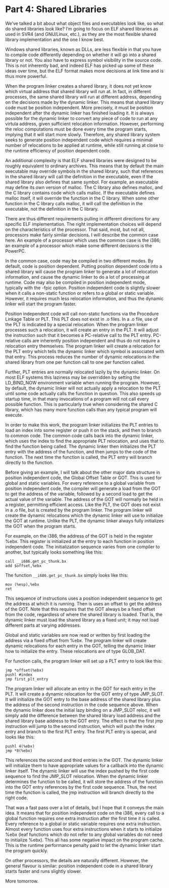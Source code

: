# Part 4: Shared Libraries

We’ve talked a bit about what object files and executables look like, so what do shared libraries look like? I’m going to focus on ELF shared libraries as used in SVR4 (and GNU/Linux, etc.), as they are the most flexible shared library implementation and the one I know best.

Windows shared libraries, known as DLLs, are less flexible in that you have to compile code differently depending on whether it will go into a shared library or not. You also have to express symbol visibility in the source code. This is not inherently bad, and indeed ELF has picked up some of these ideas over time, but the ELF format makes more decisions at link time and is thus more powerful.

When the program linker creates a shared library, it does not yet know which virtual address that shared library will run at. In fact, in different processes, the same shared library will run at different address, depending on the decisions made by the dynamic linker. This means that shared library code must be position independent. More precisely, it must be position independent after the dynamic linker has finished loading it. It is always possible for the dynamic linker to convert any piece of code to run at any virtula address, given sufficient relocation information. However, performing the reloc computations must be done every time the program starts, implying that it will start more slowly. Therefore, any shared library system seeks to generate position independent code which requires a minimal number of relocations to be applied at runtime, while still running at close to the runtime efficiency of position dependent code.

An additional complexity is that ELF shared libraries were designed to be roughly equivalent to ordinary archives. This means that by default the main executable may override symbols in the shared library, such that references in the shared library will call the definition in the executable, even if the shared library also defines that same symbol. For example, an executable may define its own version of malloc. The C library also defines malloc, and the C library contains code which calls malloc. If the executable defines malloc itself, it will override the function in the C library. When some other function in the C library calls malloc, it will call the definition in the executable, not the definition in the C library.

There are thus different requirements pulling in different directions for any specific ELF implementation. The right implementation choices will depend on the characteristics of the processor. That said, most, but not all, processors make fairly similar decisions. I will describe the common case here. An example of a processor which uses the common case is the i386; an example of a processor which make some different decisions is the PowerPC.

In the common case, code may be compiled in two different modes. By default, code is position dependent. Putting position dependent code into a shared library will cause the program linker to generate a lot of relocation information, and cause the dynamic linker to do a lot of processing at runtime. Code may also be compiled in position independent mode, typically with the -fpic option. Position independent code is slightly slower when it calls a non-static function or refers to a global or static variable. However, it requires much less relocation information, and thus the dynamic linker will start the program faster.

Position independent code will call non-static functions via the Procedure Linkage Table or PLT. This PLT does not exist in .o files. In a .o file, use of the PLT is indicated by a special relocation. When the program linker processes such a relocation, it will create an entry in the PLT. It will adjust the instruction such that it becomes a PC-relative call to the PLT entry. PC-relative calls are inherently position independent and thus do not require a relocation entry themselves. The program linker will create a relocation for the PLT entry which tells the dynamic linker which symbol is associated with that entry. This process reduces the number of dynamic relocations in the shared library from one per function call to one per function called.

Further, PLT entries are normally relocated lazily by the dynamic linker. On most ELF systems this laziness may be overridden by setting the LD\_BIND\_NOW environment variable when running the program. However, by default, the dynamic linker will not actually apply a relocation to the PLT until some code actually calls the function in question. This also speeds up startup time, in that many invocations of a program will not call every possible function. This is particularly true when considering the shared C library, which has many more function calls than any typical program will execute.

In order to make this work, the program linker initializes the PLT entries to load an index into some register or push it on the stack, and then to branch to common code. The common code calls back into the dynamic linker, which uses the index to find the appropriate PLT relocation, and uses that to find the function being called. The dynamic linker then initializes the PLT entry with the address of the function, and then jumps to the code of the function. The next time the function is called, the PLT entry will branch directly to the function.

Before giving an example, I will talk about the other major data structure in position independent code, the Global Offset Table or GOT. This is used for global and static variables. For every reference to a global variable from position independent code, the compiler will generate a load from the GOT to get the address of the variable, followed by a second load to get the actual value of the variable. The address of the GOT will normally be held in a register, permitting efficient access. Like the PLT, the GOT does not exist in a .o file, but is created by the program linker. The program linker will create the dynamic relocations which the dynamic linker will use to initialize the GOT at runtime. Unlike the PLT, the dynamic linker always fully initializes the GOT when the program starts.

For example, on the i386, the address of the GOT is held in the register %ebx. This register is initialized at the entry to each function in position independent code. The initialization sequence varies from one compiler to another, but typically looks something like this:

```
call __i686.get_pc_thunk.bx
add $offset,%ebx
```

The function `__i686.get_pc_thunk.bx` simply looks like this:

```
mov (%esp),%ebx
ret
```

This sequence of instructions uses a position independent sequence to get the address at which it is running. Then is uses an offset to get the address of the GOT. Note that this requires that the GOT always be a fixed offset from the code, regardless of where the shared library is loaded. That is, the dynamic linker must load the shared library as a fixed unit; it may not load different parts at varying addresses.

Global and static variables are now read or written by first loading the address via a fixed offset from %ebx. The program linker will create dynamic relocations for each entry in the GOT, telling the dynamic linker how to initialize the entry. These relocations are of type GLOB\_DAT.

For function calls, the program linker will set up a PLT entry to look like this:

```
jmp *offset(%ebx)
pushl #index
jmp first_plt_entry
```

The program linker will allocate an entry in the GOT for each entry in the PLT. It will create a dynamic relocation for the GOT entry of type JMP\_SLOT. It will initialize the GOT entry to the base address of the shared library plus the address of the second instruction in the code sequence above. When the dynamic linker does the initial lazy binding on a JMP\_SLOT reloc, it will simply add the difference between the shared library load address and the shared library base address to the GOT entry. The effect is that the first jmp instruction will jump to the second instruction, which will push the index entry and branch to the first PLT entry. The first PLT entry is special, and looks like this:

```
pushl 4(%ebx)
jmp *8(%ebx)
```

This references the second and third entries in the GOT. The dynamic linker will initialize them to have appropriate values for a callback into the dynamic linker itself. The dynamic linker will use the index pushed by the first code sequence to find the JMP\_SLOT relocation. When the dynamic linker determines the function to be called, it will store the address of the function into the GOT entry references by the first code sequence. Thus, the next time the function is called, the jmp instruction will branch directly to the right code.

That was a fast pass over a lot of details, but I hope that it conveys the main idea. It means that for position independent code on the i386, every call to a global function requires one extra instruction after the first time it is called. Every reference to a global or static variable requires one extra instruction. Almost every function uses four extra instructions when it starts to initialize %ebx (leaf functions which do not refer to any global variables do not need to initialize %ebx). This all has some negative impact on the program cache. This is the runtime performance penalty paid to let the dynamic linker start the program quickly.

On other processors, the details are naturally different. However, the general flavour is similar: position independent code in a shared library starts faster and runs slightly slower.

More tomorrow.
